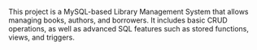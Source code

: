 This project is a MySQL-based Library Management System that allows managing books, authors, and borrowers. It includes basic CRUD operations, as well as advanced SQL features such as stored functions, views, and triggers.
